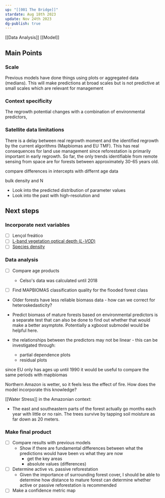 ```yaml
---
up: "[[001 The Bridge]]"
stardate: Aug 18th 2023
update: Nov 24th 2023
dg-publish: true
---
```


[[Data Analysis]]
[[Model]]

## Main Points
### Scale
Previous models have done things using plots or aggregated data (medians). This will make predictions at broad scales but is not predictive at small scales which are relevant for management

### Context specificity
The regrowth potential changes with a combination of environmental predictors, 

### Satellite data limitations
There is a delay between real regrowth moment and the identified regrowth by the current algorithms (Mapbiomas and EU TMF). This has real consequences for land use management since reforestation is primarily important in early regrowth. So far, the only trends identifiable from remote sensing from space are for forests between approximately 30-65 years old.


compare differences in intercepts with differnt age data


bulk density and N

- Look into the predicted distribution of parameter values
- Look into the past with high-resolution and 
## Next steps
### Incorporate next variables
- [ ] Lençol freático
- [ ] [L-band vegetation optical depth (_L_-_VOD_)](https://ib.remote-sensing.inrae.fr/)
- [ ] [Species density](https://www.nature.com/articles/s41467-022-32063-z)

### Data analysis
- [ ] Compare age products
	- Celso's data was calculated until 2018
- [ ] Find MAPBIOMAS classification quality for the flooded forest class


- Older forests have less reliable biomass data - how can we correct for heteroskedasticity?

- Predict biomass of mature forests based on environmental predictors is a separate test that can also be done to find out whether that would make a better asymptote. Potentially a xgboost submodel would be helpful here.

- the relationships between the predictors may not be linear - this can be investigated through:
	- partial dependence plots
	- residual plots

since EU only has ages up until 1990 it would be useful to compare the same periods with mapbiomas



Northern Amazon is wetter, so it feels less the effect of fire. How does the model incorporate this knowledge?

[[Water Stress]] in the Amazonian context:
- The east and southeastern parts of the forest actually go months each year with little or no rain. The trees survive by tapping soil moisture as far down as 20 meters.


### Make final product
- [ ] Compare results with previous models
	- Show if there are fundamental differences between what the predictions would have been vs what they are now
		- get the key areas
		- absolute values (differences)
- [ ] Determine active vs. passive reforestation
	- Given the importance of surrounding forest cover, I should be able to determine how distance to mature forest can determine whether active or passive reforestation is recommended
- [ ] Make a confidence metric map
